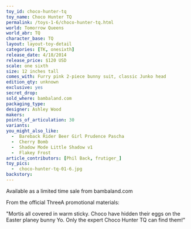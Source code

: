```yaml
---
toy_id: choco-hunter-tq
toy_name: Choco Hunter TQ
permalink: /toys-1-6/choco-hunter-tq.html
world: Tomorrow Queens
world_abr: TQ
character_base: TQ
layout: layout-toy-detail
categories: [TK, onesixth]
release_date: 4/18/2014
release_price: $120 USD
scale: one sixth
size: 12 inches tall
comes_with: Furry pink 2-piece bunny suit, classic Junko head
edition_qty: unknown
exclusive: yes
secret_drop:
sold_where: bambaland.com
packaging_type: 
designer: Ashley Wood
makers: 
points_of_articulation: 30
variants: 
you_might_also_like:
  -  Bareback Rider Beer Girl Prudence Pascha
  -  Cherry Bomb
  -  Shadow Mode Little Shadow v1
  -  Flakey Frost
article_contributors: [Phil Back, frutiger_]
toy_pics:
  -  choco-hunter-tq-01-6.jpg
backstory:
---
```

Available as a limited time sale from bambaland.com

From the official ThreeA promotional materials:

"Mortis all covered in warm sticky. Choco have hidden their eggs on the Easter planey bunny Yo. Only the expert Choco Hunter TQ can find them!"